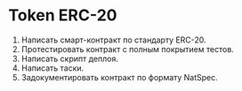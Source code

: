 # Token ERC-20

1. Написать смарт-контракт по стандарту ERC-20.
2. Протестировать контракт с полным покрытием тестов.
3. Написать скрипт деплоя.
4. Написать таски.
5. Задокументировать контракт по формату NatSpec.

